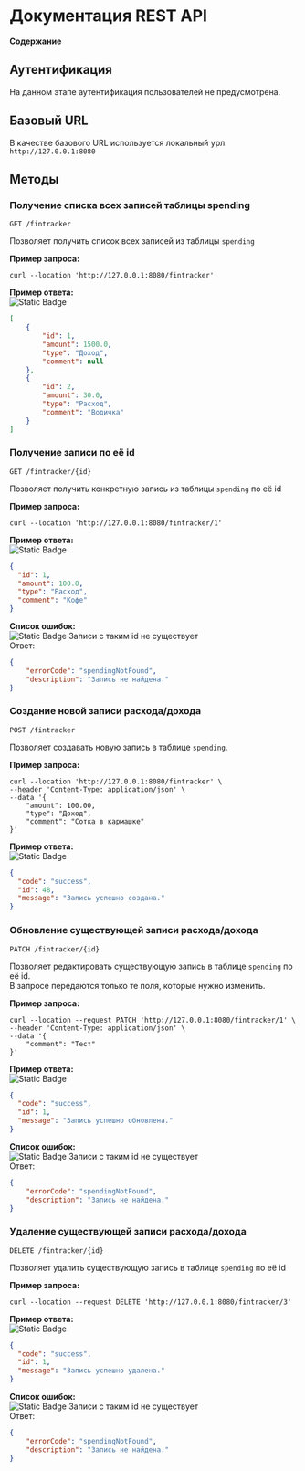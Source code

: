 # Документация REST API

**Содержание**

## Аутентификация
На данном этапе аутентификация пользователей не предусмотрена.

## Базовый URL
В качестве базового URL используется локальный урл: `http://127.0.0.1:8080`

## Методы
### Получение списка всех записей таблицы spending
`GET /fintracker`

Позволяет получить список всех записей из таблицы `spending`  

**Пример запроса:**
``` 
curl --location 'http://127.0.0.1:8080/fintracker'
```
**Пример ответа:**  
![Static Badge](https://img.shields.io/badge/200-OK-green)
```json
[
    {
        "id": 1,
        "amount": 1500.0,
        "type": "Доход",
        "comment": null
    },
    {
        "id": 2,
        "amount": 30.0,
        "type": "Расход",
        "comment": "Водичка"
    }
]
```

### Получение записи по её id
`GET /fintracker/{id}`

Позволяет получить конкретную запись из таблицы `spending` по её id

**Пример запроса:**
``` 
curl --location 'http://127.0.0.1:8080/fintracker/1'
```
**Пример ответа:**  
![Static Badge](https://img.shields.io/badge/200-OK-green)
```json
{
  "id": 1,
  "amount": 100.0,
  "type": "Расход",
  "comment": "Кофе"
}
```
**Список ошибок:**  
![Static Badge](https://img.shields.io/badge/404-NotFound-red) Записи с таким id не существует  
Ответ:
```json
{
    "errorCode": "spendingNotFound",
    "description": "Запись не найдена."
}
```

### Создание новой записи расхода/дохода
`POST /fintracker`

Позволяет создавать новую запись в таблице `spending`.

**Пример запроса:**
``` 
curl --location 'http://127.0.0.1:8080/fintracker' \
--header 'Content-Type: application/json' \
--data '{
    "amount": 100.00,
    "type": "Доход",
    "comment": "Сотка в кармашке"
}'
```
**Пример ответа:**  
![Static Badge](https://img.shields.io/badge/201-Created-green)
```json
{
  "code": "success",
  "id": 48,
  "message": "Запись успешно создана."
}
```

### Обновление существующей записи расхода/дохода
`PATCH /fintracker/{id}`

Позволяет редактировать существующую запись в таблице `spending` по её id.  
В запросе передаются только те поля, которые нужно изменить.

**Пример запроса:**
``` 
curl --location --request PATCH 'http://127.0.0.1:8080/fintracker/1' \
--header 'Content-Type: application/json' \
--data '{
    "comment": "Тест"
}'
```
**Пример ответа:**  
![Static Badge](https://img.shields.io/badge/200-OK-green)
```json
{
  "code": "success",
  "id": 1,
  "message": "Запись успешно обновлена."
}
```
**Список ошибок:**  
![Static Badge](https://img.shields.io/badge/404-NotFound-red) Записи с таким id не существует  
Ответ:
```json
{
    "errorCode": "spendingNotFound",
    "description": "Запись не найдена."
}
```

### Удаление существующей записи расхода/дохода
`DELETE /fintracker/{id}`

Позволяет удалить существующую запись в таблице `spending` по её id

**Пример запроса:**
``` 
curl --location --request DELETE 'http://127.0.0.1:8080/fintracker/3'
```
**Пример ответа:**  
![Static Badge](https://img.shields.io/badge/200-OK-green)
```json
{
  "code": "success",
  "id": 1,
  "message": "Запись успешно удалена."
}
```
**Список ошибок:**  
![Static Badge](https://img.shields.io/badge/404-NotFound-red) Записи с таким id не существует  
Ответ:
```json
{
    "errorCode": "spendingNotFound",
    "description": "Запись не найдена."
}
```
